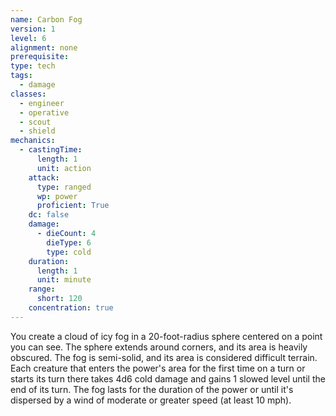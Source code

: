 ```yaml
---
name: Carbon Fog
version: 1
level: 6
alignment: none
prerequisite: 
type: tech
tags:
  - damage
classes:
  - engineer
  - operative
  - scout
  - shield
mechanics:
  - castingTime:
      length: 1
      unit: action
    attack:
      type: ranged
      wp: power
      proficient: True
    dc: false
    damage:
      - dieCount: 4
        dieType: 6
        type: cold
    duration:
      length: 1
      unit: minute
    range:
      short: 120
    concentration: true
---
```

You create a cloud of icy fog in a 20-foot-radius sphere centered on a point you can see. The sphere extends around corners, and its area is heavily obscured. The fog is semi-solid, and its area is considered difficult terrain. Each creature that enters the power's area for the first time on a turn or starts its turn there takes 4d6 cold damage and gains 1 slowed level until the end of its turn. The fog lasts for the duration of the power or until it's dispersed by a wind of moderate or greater speed (at least 10 mph).
    
